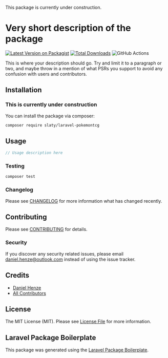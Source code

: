 This package is currently under construction. 

# Very short description of the package

[![Latest Version on Packagist](https://img.shields.io/packagist/v/slaty/laravel-pokemontcg.svg?style=flat-square)](https://packagist.org/packages/slaty/laravel-pokemontcg)
[![Total Downloads](https://img.shields.io/packagist/dt/slaty/laravel-pokemontcg.svg?style=flat-square)](https://packagist.org/packages/slaty/laravel-pokemontcg)
![GitHub Actions](https://github.com/slaty/laravel-pokemontcg/actions/workflows/main.yml/badge.svg)

This is where your description should go. Try and limit it to a paragraph or two, and maybe throw in a mention of what PSRs you support to avoid any confusion with users and contributors.

## Installation
### This is currently under construction


You can install the package via composer:

```bash
composer require slaty/laravel-pokemontcg
```

## Usage

```php
// Usage description here
```

### Testing

```bash
composer test
```

### Changelog

Please see [CHANGELOG](CHANGELOG.md) for more information what has changed recently.

## Contributing

Please see [CONTRIBUTING](CONTRIBUTING.md) for details.

### Security

If you discover any security related issues, please email daniel.henze@outlook.com instead of using the issue tracker.

## Credits

-   [Daniel Henze](https://github.com/slaty)
-   [All Contributors](../../contributors)

## License

The MIT License (MIT). Please see [License File](LICENSE.md) for more information.

## Laravel Package Boilerplate

This package was generated using the [Laravel Package Boilerplate](https://laravelpackageboilerplate.com).
